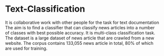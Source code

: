# Text-Classification
It is collaborative work with other people for the task for text documentation
The aim is to find a classifier that can classify news articles into a number of classes
with best possible accuracy. It is multi-class classification task.
The dataset is a large dataset of news article that are crawled from a new website. The corpus contains 133,055 news article in total, 80% of which are used for training.
